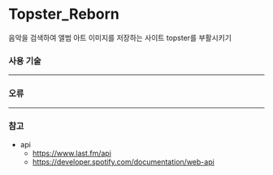 # Topster_Reborn
음악을 검색하여 앨범 아트 이미지를 저장하는 사이트 topster를 부활시키기



### 사용 기술

<hr>

### 오류

<hr>

### 참고
- api
    - https://www.last.fm/api
    - https://developer.spotify.com/documentation/web-api
